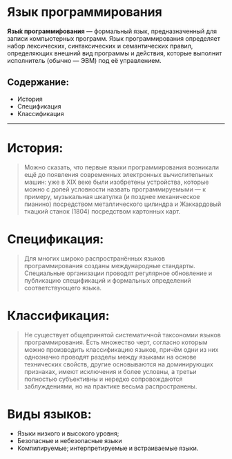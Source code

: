 # Язык программирования

**Язы́к программи́рования** — формальный язык, предназначенный для записи компьютерных программ. Язык программирования определяет набор лексических, синтаксических и семантических правил, определяющих внешний вид программы и действия, которые выполнит исполнитель (обычно — ЭВМ) под её управлением.

## Содержание:
* История
* Спецификация
* Классификация

____________
#  История:
> Можно сказать, что первые языки программирования возникали ещё до появления современных электронных вычислительных машин: уже в XIX веке были изобретены устройства, которые можно с долей условности назвать программируемыми — к примеру, музыкальная шкатулка (и позднее механическое пианино) посредством металлического цилиндра и Жаккардовый ткацкий станок (1804) посредством картонных карт.

# Спецификация:
> Для многих широко распространённых языков программирования созданы международные стандарты. Специальные организации проводят регулярное обновление и публикацию спецификаций и формальных определений соответствующего языка.

# Классификация:
> Не существует общепринятой систематичной таксономии языков программирования. Есть множество черт, согласно которым можно производить классификацию языков, причём одни из них однозначно проводят разделы между языками на основе технических свойств, другие основываются на доминирующих признаках, имеют исключения и более условны, а третьи полностью субъективны и нередко сопровождаются заблуждениями, но на практике весьма распространены.

# Виды языков: 

- Языки низкого и высокого уровня;
- Безопасные и небезопасные языки
- Компилируемые; интерпретируемые и встраиваемые языки.